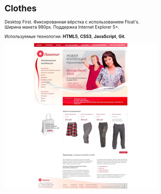 # Clothes

Desktop First. Фиксированная вёрстка с использованием Float's. Ширина макета 980px. Поддержка Internet Explorer 5+.

Используемые технологии: **HTML5**, **CSS3**, **JavaScript**, **Git**.

![Clothes - Entire-Page](clothes.jpg)